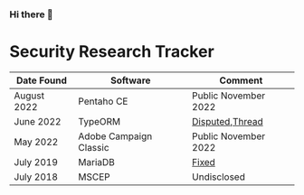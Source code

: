 ### Hi there 👋

# Security Research Tracker

Date Found|Software|Comment
----|--------|---
August 2022|Pentaho CE|Public November 2022
June 2022|TypeORM|[Disputed](https://seclists.org/fulldisclosure/2022/Jun/51),[Thread](https://seclists.org/fulldisclosure/2022/Aug/7)
May 2022|Adobe Campaign Classic|Public November 2022
July 2019|MariaDB|[Fixed](https://hackerone.com/reports/637840)
July 2018|MSCEP|Undisclosed

<!--
**FelixMartel/FelixMartel** is a ✨ _special_ ✨ repository because its `README.md` (this file) appears on your GitHub profile.

Here are some ideas to get you started:

- 🔭 I’m currently working on ...
- 🌱 I’m currently learning ...
- 👯 I’m looking to collaborate on ...
- 🤔 I’m looking for help with ...
- 💬 Ask me about ...
- 📫 How to reach me: ...
- 😄 Pronouns: ...
- ⚡ Fun fact: ...
-->
